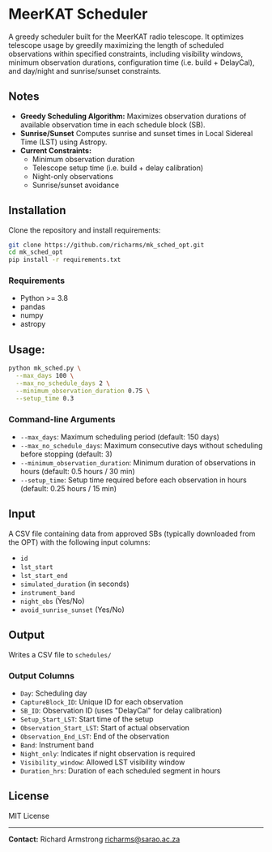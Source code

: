 # MeerKAT Scheduler

A greedy scheduler built for the MeerKAT radio telescope. It optimizes telescope usage by greedily maximizing the length of scheduled observations within specified constraints, including visibility windows, minimum observation durations, configuration time (i.e. build + DelayCal), and day/night and sunrise/sunset constraints.

## Notes

- **Greedy Scheduling Algorithm:** Maximizes observation durations of available observation time in each schedule block (SB).
- **Sunrise/Sunset** Computes sunrise and sunset times in Local Sidereal Time (LST) using Astropy.
- **Current Constraints:**
  - Minimum observation duration
  - Telescope setup time (i.e. build + delay calibration)
  - Night-only observations 
  - Sunrise/sunset avoidance

## Installation

Clone the repository and install requirements:

```sh
git clone https://github.com/richarms/mk_sched_opt.git
cd mk_sched_opt
pip install -r requirements.txt
```

### Requirements

- Python >= 3.8
- pandas
- numpy
- astropy

## Usage:

```sh
python mk_sched.py \
  --max_days 100 \
  --max_no_schedule_days 2 \
  --minimum_observation_duration 0.75 \
  --setup_time 0.3
```

### Command-line Arguments

- `--max_days`: Maximum scheduling period (default: 150 days)
- `--max_no_schedule_days`: Maximum consecutive days without scheduling before stopping (default: 3)
- `--minimum_observation_duration`: Minimum duration of observations in hours (default: 0.5 hours / 30 min)
- `--setup_time`: Setup time required before each observation in hours (default: 0.25 hours / 15 min)

## Input

A CSV file containing data from approved SBs (typically downloaded from the OPT) with the following input columns:
- `id`
- `lst_start`
- `lst_start_end`
- `simulated_duration` (in seconds)
- `instrument_band`
- `night_obs` (Yes/No)
- `avoid_sunrise_sunset` (Yes/No)

## Output

Writes a CSV file to ```schedules/```

### Output Columns

- `Day`: Scheduling day
- `CaptureBlock_ID`: Unique ID for each observation
- `SB_ID`: Observation ID (uses "DelayCal" for delay calibration)
- `Setup_Start_LST`: Start time of the setup
- `Observation_Start_LST`: Start of actual observation
- `Observation_End_LST`: End of the observation
- `Band`: Instrument band
- `Night_only`: Indicates if night observation is required
- `Visibility_window`: Allowed LST visibility window
- `Duration_hrs`: Duration of each scheduled segment in hours

## License

MIT License

---

**Contact:** Richard Armstrong richarms@sarao.ac.za

